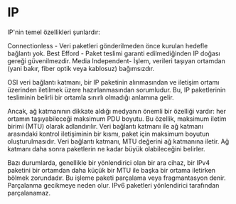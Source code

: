 # IP

IP'nin temel özellikleri şunlardır:

Connectionless - Veri paketleri gönderilmeden önce kurulan hedefle bağlantı yok.
Best Efford - Paket teslimi garanti edilmediğinden IP doğası gereği güvenilmezdir.
Media Independent- İşlem, verileri taşıyan ortamdan (yani bakır, fiber optik veya kablosuz) bağımsızdır.

OSI veri bağlantı katmanı, bir IP paketinin alınmasından ve iletişim ortamı üzerinden iletilmek üzere hazırlanmasından sorumludur. Bu, IP paketlerinin tesliminin belirli bir ortamla sınırlı olmadığı anlamına gelir.

Ancak, ağ katmanının dikkate aldığı medyanın önemli bir özelliği vardır: her ortamın taşıyabileceği maksimum PDU boyutu. Bu özellik, maksimum iletim birimi (MTU) olarak adlandırılır. Veri bağlantı katmanı ile ağ katmanı arasındaki kontrol iletişiminin bir kısmı, paket için maksimum boyutun oluşturulmasıdır. Veri bağlantı katmanı, MTU değerini ağ katmanına iletir. Ağ katmanı daha sonra paketlerin ne kadar büyük olabileceğini belirler.

Bazı durumlarda, genellikle bir yönlendirici olan bir ara cihaz, bir IPv4 paketini bir ortamdan daha küçük bir MTU ile başka bir ortama iletirken bölmek zorundadır. Bu işleme paketi parçalama veya fragmantasyon denir. Parçalanma gecikmeye neden olur. IPv6 paketleri yönlendirici tarafından parçalanamaz.
